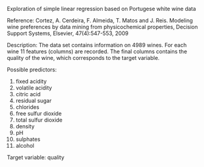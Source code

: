 Exploration of simple linear regression based on Portugese white wine data

Reference: Cortez, A. Cerdeira, F. Almeida, T. Matos and J. Reis. Modeling wine preferences by data mining from physicochemical properties, Decision Support Systems, Elsevier, 47(4):547-553, 2009

Description: The data set contains information on 4989 wines. For each wine 11 features (columns) are recorded. The final columns contains the quality of the wine, which corresponds to the target variable.

Possible predictors:
1. fixed acidity
2. volatile acidity
3. citric acid
4. residual sugar
5. chlorides
6. free sulfur dioxide
7. total sulfur dioxide
8. density
9. pH
10. sulphates
11. alcohol

Target variable: quality
